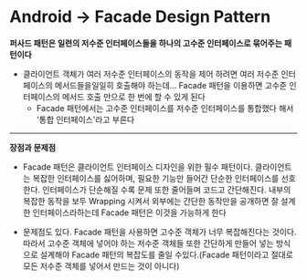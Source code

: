 # Android -> Facade Design Pattern

**퍼사드 패턴은 일련의 저수준 인터페이스들을 하나의 고수준 인터페이스로 묶어주는 패턴이다**

* 클라이언트 객체가 여러 저수준 인터페이스의 동작을 제어 하려면 여러 저수준 인터페이스의 메서드들을일일히 호출해야 하는데... Facade 패턴을 이용하면 고수준 인터페이스의 메서드 호출 만으로 한 번에 할 수 있게 된다
    * Facade 패턴에서는 고수준 인터페이스를 저수준 인터페이스를 통합했다 해서 '통합 인터페이스'라고 부른다

* * *

**장점과 문제점**

* Facade 패턴은 클라이언트 인터페이스 디자인을 위한 필수 패턴이다. 클라이언트는 복잡한 인터페이스를 싫어하며, 필요한 기능만 들어간 단순한 인터페이스를 선호한다. 인터페이스가 단순해질 수록 문제 또한 줄어들며 코드고 간단해진다. 내부의 복잡한 동작을 보두 Wrapping 시켜서 외부에는 간단한 동작만을 공개하면 잘 설계한 인터페이스라하는데 Facade 패턴은 이것을 가능하게 한다

* 문제점도 있다. Facade 패턴을 사용하면 고수준 객체가 너무 복잡해진다는 것이다. 따라서 고수준 객체에 넣어야 하는 저수준 객체들 또한 간단하게 만들어 넣는 방식으로 설계해야 Facade 패턴의 복잡도를 줄일 수있다.(Facade 패턴이라고 절대로 모든 저수준 객체를 넣어서 만드는 것이 아니다)